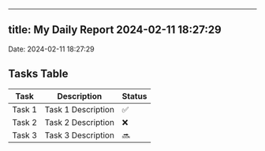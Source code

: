 
---
title: My Daily Report 2024-02-11 18:27:29
---

Date: 2024-02-11 18:27:29

## Tasks Table

| Task | Description | Status |
|------|-------------|--------|
| Task 1 | Task 1 Description | ✅ |
| Task 2 | Task 2 Description | ❌ |
| Task 3 | Task 3 Description | 🔜 |
